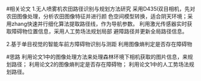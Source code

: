 #相关论文
1.无人喷雾机农田路径识别与规划方法研究
    采用D435I双目相机，先对农田图像处理，分析农田图像特征并进行颜
色空间模型转换，适合阴天环境；采用zhang快速并行细化算法提取路径线，作为导航参数。
    利用激光传感器实时获取障碍物位置信息，采用人工势场法规划局部
避障路径并更新全局路径信息。
    
2.基于单目视觉的智能车前方障碍物识别与测距
    利用图像熵判定是否存在障碍物


#思路
利用论文1中的图像处理方法来处理森林环境下相机获取的图片信息，来规划路径；
利用论文2的图像熵判定是否存在障碍物；
利用论文1中的人工势场法规划路径。